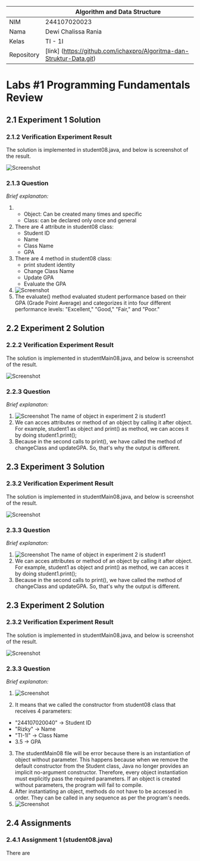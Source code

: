 |  | Algorithm and Data Structure |
|--|--|
| NIM |  244107020023|
| Nama |  Dewi Chalissa Rania |
| Kelas | TI - 1I |
| Repository | [link] (https://github.com/ichaxpro/Algoritma-dan-Struktur-Data.git) |

# Labs #1 Programming Fundamentals Review

## 2.1 Experiment 1 Solution
### 2.1.2 Verification Experiment Result
The solution is implemented in student08.java, and below is screenshot of the result.

![Screenshot](../Jobsheet_2/img/verification.png)

### 2.1.3 Question
*Brief explanaton:* 
1. - Object: Can be created many times and specific
   - Class: can be declared only once and general
2. There are 4 attribute in student08 class:
   - Student ID
   - Name
   - Class Name
   - GPA
3. There are 4 method in student08 class:
   - print student identity
   - Change Class Name
   - Update GPA
   - Evaluate the GPA
4. ![Screenshot](../Jobsheet_2/img/updateGPA.png)
5. The evaluate() method  evaluated student performance based on their GPA (Grade Point Average) and categorizes it into four different performance levels: "Excellent," "Good," "Fair," and "Poor."

## 2.2 Experiment 2 Solution
### 2.2.2 Verification Experiment Result
The solution is implemented in studentMain08.java, and below is screenshot of the result.

![Screenshot](../Jobsheet_2/img/verification2.png)

### 2.2.3 Question
*Brief explanaton:* 
1. ![Screenshot](../Jobsheet_2/img/soal1_experiment2.png)
The name of object in experiment 2 is student1
2. We can acces attributes or method of an object by calling it after object. For example, student1 as object and print() as method, we can acces it by doing student1.print();  
3. Because in the second calls to print(), we have called the method of changeClass and updateGPA. So, that's why the output is different.

## 2.3 Experiment 3 Solution
### 2.3.2 Verification Experiment Result
The solution is implemented in studentMain08.java, and below is screenshot of the result.

![Screenshot](../Jobsheet_2/img/verification3.png)

### 2.3.3 Question
*Brief explanaton:* 
1. ![Screenshot](../Jobsheet_2/img/soal1_experiment2.png)
The name of object in experiment 2 is student1
2. We can acces attributes or method of an object by calling it after object. For example, student1 as object and print() as method, we can acces it by doing student1.print();  
3. Because in the second calls to print(), we have called the method of changeClass and updateGPA. So, that's why the output is different.

## 2.3 Experiment 2 Solution
### 2.3.2 Verification Experiment Result
The solution is implemented in studentMain08.java, and below is screenshot of the result.

![Screenshot](../Jobsheet_2/img/verification3.png)

### 2.3.3 Question
*Brief explanaton:* 
1. ![Screenshot](../Jobsheet_2/img/soal1_experiment3.png)

2. It means that we called the constructor from student08 class that receives 4 parameters:
  - "244107020040" → Student ID
  - "Rizky" → Name
  - "TI-1I" → Class Name
  - 3.5 → GPA 
3. The studentMain08 file will be error because there is an instantiation of object without parameter. This happens because when we remove the default constructor from the Student class, Java no longer provides an implicit no-argument constructor. Therefore, every object instantiation must explicitly pass the required parameters. If an object is created without parameters, the program will fail to compile.
4. After instantiating an object, methods do not have to be accessed in order. They can be called in any sequence as per the program's needs.
5. ![Screenshot](../Jobsheet_2/img/soal5_experiment3.png)

## 2.4 Assignments
### 2.4.1 Assignment 1 (student08.java)
There are 

